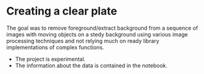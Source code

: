 # Creating a clear plate
The goal was to remove foreground/extract background from a sequence of images with moving objects on a stedy background using various image processing techniques and not relying much on ready library implementations of complex functions.

- The project is experimental. 
- The information about the data is contained in the notebook.
